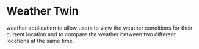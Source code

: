 # Weather Twin
weather application to allow users to view the weather conditions for their current location and to compare the weather between two different locations at the same time.
